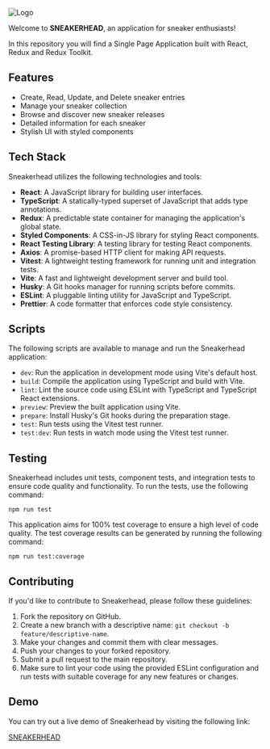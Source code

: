 ![Logo](https://berta-gorriz-final-project-front-2023.netlify.app/images/logo.svg)

Welcome to **SNEAKERHEAD**, an application for sneaker enthusiasts!

In this repository you will find a Single Page Application built with React, Redux and Redux Toolkit.

## Features

- Create, Read, Update, and Delete sneaker entries
- Manage your sneaker collection
- Browse and discover new sneaker releases
- Detailed information for each sneaker
- Stylish UI with styled components

## Tech Stack

Sneakerhead utilizes the following technologies and tools:

- **React**: A JavaScript library for building user interfaces.
- **TypeScript**: A statically-typed superset of JavaScript that adds type annotations.
- **Redux**: A predictable state container for managing the application's global state.
- **Styled Components**: A CSS-in-JS library for styling React components.
- **React Testing Library**: A testing library for testing React components.
- **Axios**: A promise-based HTTP client for making API requests.
- **Vitest**: A lightweight testing framework for running unit and integration tests.
- **Vite**: A fast and lightweight development server and build tool.
- **Husky**: A Git hooks manager for running scripts before commits.
- **ESLint**: A pluggable linting utility for JavaScript and TypeScript.
- **Prettier**: A code formatter that enforces code style consistency.

## Scripts

The following scripts are available to manage and run the Sneakerhead application:

- `dev`: Run the application in development mode using Vite's default host.
- `build`: Compile the application using TypeScript and build with Vite.
- `lint`: Lint the source code using ESLint with TypeScript and TypeScript React extensions.
- `preview`: Preview the built application using Vite.
- `prepare`: Install Husky's Git hooks during the preparation stage.
- `test`: Run tests using the Vitest test runner.
- `test:dev`: Run tests in watch mode using the Vitest test runner.

## Testing

Sneakerhead includes unit tests, component tests, and integration tests to ensure code quality and functionality. To run the tests, use the following command:

`npm run test`

This application aims for 100% test coverage to ensure a high level of code quality. The test coverage results can be generated by running the following command:

`npm run test:coverage`

## Contributing

If you'd like to contribute to Sneakerhead, please follow these guidelines:

1. Fork the repository on GitHub.
2. Create a new branch with a descriptive name: `git checkout -b feature/descriptive-name`.
3. Make your changes and commit them with clear messages.
4. Push your changes to your forked repository.
5. Submit a pull request to the main repository.
6. Make sure to lint your code using the provided ESLint configuration and run tests with suitable coverage for any new features or changes.

## Demo

You can try out a live demo of Sneakerhead by visiting the following link:

[SNEAKERHEAD](https://berta-gorriz-final-project-front-2023.netlify.app/)
